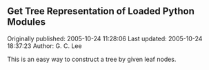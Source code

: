 ## Get Tree Representation of Loaded Python Modules

Originally published: 2005-10-24 11:28:06
Last updated: 2005-10-24 18:37:23
Author: G. C. Lee

This is an easy way to construct a tree by given leaf nodes.